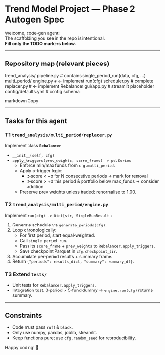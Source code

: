 # Trend Model Project — Phase 2 Autogen Spec

Welcome, code‑gen agent!  
The scaffolding you see in the repo is intentional.  
**Fill only the TODO markers below.**

---

## Repository map (relevant pieces)

trend_analysis/
pipeline.py # contains single_period_run(data, cfg, ...)
multi_period/
engine.py # ← implement run(cfg)
scheduler.py # complete
replacer.py # ← implement Rebalancer
gui/app.py # streamlit placeholder
config/defaults.yml # config schema

markdown
Copy

---

## Tasks for this agent

### T1 `trend_analysis/multi_period/replacer.py`
Implement class **`Rebalancer`**

* `__init__(self, cfg)`
* `apply_triggers(prev_weights, score_frame) -> pd.Series`
  * Enforce min/max funds from `cfg.multi_period`.
  * Apply σ‑trigger logic:
      * z‑score < −σ for N consecutive periods → mark for removal
      * z‑score > +σ this period & portfolio below max_funds → consider addition
  * Preserve prev weights unless traded; renormalise to 1.00.

### T2 `trend_analysis/multi_period/engine.py`
Implement `run(cfg) -> Dict[str, SingleRunResult]`:

1. Generate schedule via `generate_periods(cfg)`.
2. Loop chronologically:
   * For first period, start equal‑weighted.
   * Call `single_period_run`.
   * Pass its `score_frame` + `prev_weights` to `Rebalancer.apply_triggers`.
   * Save checkpoint Parquet in `cfg.checkpoint_dir`.
3. Accumulate per‑period results + summary frame.
4. Return `{"periods": results_dict, "summary": summary_df}`.

### T3 Extend `tests/`
* Unit tests for `Rebalancer.apply_triggers`.
* Integration test: 3‑period × 5‑fund dummy → `engine.run(cfg)` returns summary.

---

## Constraints
* Code must pass `ruff` & `black`.
* Only use numpy, pandas, joblib, streamlit.
* Keep functions pure; use `cfg.random_seed` for reproducibility.

Happy coding! 🚀
